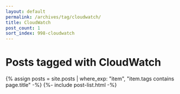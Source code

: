 ```yaml
---
layout: default
permalink: /archives/tag/cloudwatch/
title: CloudWatch
post_count: 1
sort_index: 998-cloudwatch
---
```

<h1 class="page-heading">Posts tagged with CloudWatch</h1>
{% assign posts = site.posts | where_exp: "item", "item.tags contains page.title" -%}
{%- include post-list.html -%}

